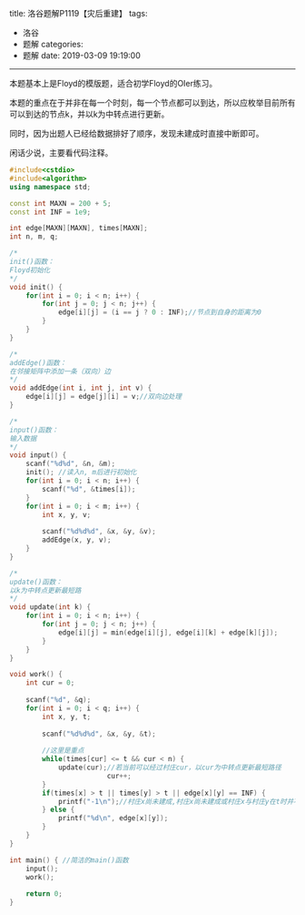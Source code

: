 title: 洛谷题解P1119【灾后重建】
tags:
  - 洛谷
  - 题解
categories:
  - 题解
date: 2019-03-09 19:19:00
---

本题基本上是Floyd的模版题，适合初学Floyd的OIer练习。

本题的重点在于并非在每一个时刻，每一个节点都可以到达，所以应枚举目前所有可以到达的节点k，并以k为中转点进行更新。

同时，因为出题人已经给数据排好了顺序，发现未建成时直接中断即可。

闲话少说，主要看代码注释。

```cpp
#include<cstdio> 
#include<algorithm>
using namespace std;

const int MAXN = 200 + 5;
const int INF = 1e9;

int edge[MAXN][MAXN], times[MAXN];
int n, m, q;

/*
init()函数：
Floyd初始化
*/
void init() {
	for(int i = 0; i < n; i++) {
		for(int j = 0; j < n; j++) {
			edge[i][j] = (i == j ? 0 : INF);//节点到自身的距离为0
		}
	}
}

/*
addEdge()函数：
在邻接矩阵中添加一条（双向）边
*/
void addEdge(int i, int j, int v) {
	edge[i][j] = edge[j][i] = v;//双向边处理
}

/*
input()函数：
输入数据
*/
void input() {
	scanf("%d%d", &n, &m);
	init(); //读入n, m后进行初始化
	for(int i = 0; i < n; i++) {
		scanf("%d", &times[i]);
	}
	for(int i = 0; i < m; i++) {
		int x, y, v;
		
		scanf("%d%d%d", &x, &y, &v);
		addEdge(x, y, v);
	}
}

/*
update()函数：
以k为中转点更新最短路
*/
void update(int k) {
	for(int i = 0; i < n; i++) {
		for(int j = 0; j < n; j++) {
			edge[i][j] = min(edge[i][j], edge[i][k] + edge[k][j]);
		}
	}
}

void work() {
	int cur = 0;
	
	scanf("%d", &q);
	for(int i = 0; i < q; i++) {
		int x, y, t;
		
		scanf("%d%d%d", &x, &y, &t);
        
		//这里是重点
		while(times[cur] <= t && cur < n) {
			update(cur);//若当前可以经过村庄cur，以cur为中转点更新最短路径
                        cur++;
		}
		if(times[x] > t || times[y] > t || edge[x][y] == INF) {
			printf("-1\n");//村庄x尚未建成,村庄x尚未建成或村庄x与村庄y在t时并不连通
		} else {
			printf("%d\n", edge[x][y]);
		}
	}
}

int main() { //简洁的main()函数
	input();
	work();
    
	return 0;
}
```